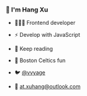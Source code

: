 ### 👋 I'm Hang Xu

- 👨🏽‍💻 Frontend developer

- ⚡ Develop with JavaScript

- 📖 Keep reading

- 🏀 Boston Celtics fun

- 🐦 [@vvyage](https://twitter.com/vvyage)

- 📮 at.xuhang@outlook.com

